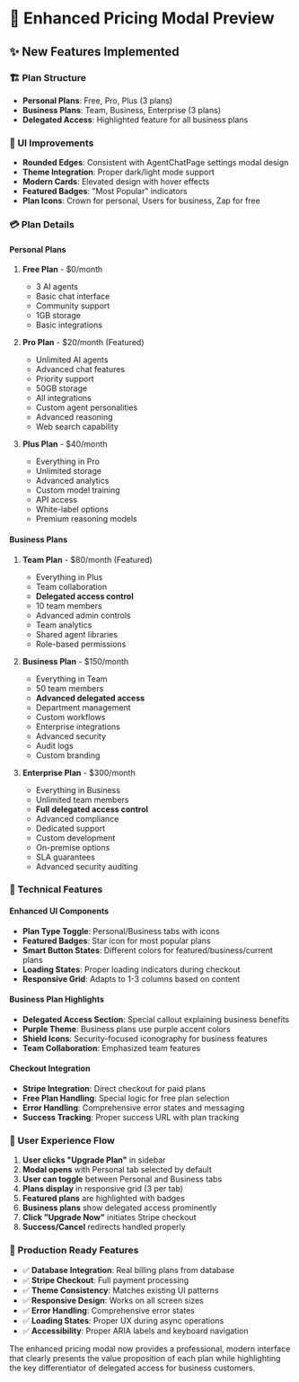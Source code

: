 # 🎨 Enhanced Pricing Modal Preview

## **✨ New Features Implemented**

### **🏗️ Plan Structure**
- **Personal Plans**: Free, Pro, Plus (3 plans)
- **Business Plans**: Team, Business, Enterprise (3 plans)
- **Delegated Access**: Highlighted feature for all business plans

### **🎨 UI Improvements**
- **Rounded Edges**: Consistent with AgentChatPage settings modal design
- **Theme Integration**: Proper dark/light mode support
- **Modern Cards**: Elevated design with hover effects
- **Featured Badges**: "Most Popular" indicators
- **Plan Icons**: Crown for personal, Users for business, Zap for free

### **💳 Plan Details**

#### **Personal Plans**
1. **Free Plan** - $0/month
   - 3 AI agents
   - Basic chat interface
   - Community support
   - 1GB storage
   - Basic integrations

2. **Pro Plan** - $20/month (Featured)
   - Unlimited AI agents
   - Advanced chat features
   - Priority support
   - 50GB storage
   - All integrations
   - Custom agent personalities
   - Advanced reasoning
   - Web search capability

3. **Plus Plan** - $40/month
   - Everything in Pro
   - Unlimited storage
   - Advanced analytics
   - Custom model training
   - API access
   - White-label options
   - Premium reasoning models

#### **Business Plans**
1. **Team Plan** - $80/month (Featured)
   - Everything in Plus
   - Team collaboration
   - **Delegated access control**
   - 10 team members
   - Advanced admin controls
   - Team analytics
   - Shared agent libraries
   - Role-based permissions

2. **Business Plan** - $150/month
   - Everything in Team
   - 50 team members
   - **Advanced delegated access**
   - Department management
   - Custom workflows
   - Enterprise integrations
   - Advanced security
   - Audit logs
   - Custom branding

3. **Enterprise Plan** - $300/month
   - Everything in Business
   - Unlimited team members
   - **Full delegated access control**
   - Advanced compliance
   - Dedicated support
   - Custom development
   - On-premise options
   - SLA guarantees
   - Advanced security auditing

### **🔧 Technical Features**

#### **Enhanced UI Components**
- **Plan Type Toggle**: Personal/Business tabs with icons
- **Featured Badges**: Star icon for most popular plans
- **Smart Button States**: Different colors for featured/business/current plans
- **Loading States**: Proper loading indicators during checkout
- **Responsive Grid**: Adapts to 1-3 columns based on content

#### **Business Plan Highlights**
- **Delegated Access Section**: Special callout explaining business benefits
- **Purple Theme**: Business plans use purple accent colors
- **Shield Icons**: Security-focused iconography for business features
- **Team Collaboration**: Emphasized team features

#### **Checkout Integration**
- **Stripe Integration**: Direct checkout for paid plans
- **Free Plan Handling**: Special logic for free plan selection
- **Error Handling**: Comprehensive error states and messaging
- **Success Tracking**: Proper success URL with plan tracking

### **🎯 User Experience Flow**

1. **User clicks "Upgrade Plan"** in sidebar
2. **Modal opens** with Personal tab selected by default
3. **User can toggle** between Personal and Business tabs
4. **Plans display** in responsive grid (3 per tab)
5. **Featured plans** are highlighted with badges
6. **Business plans** show delegated access prominently
7. **Click "Upgrade Now"** initiates Stripe checkout
8. **Success/Cancel** redirects handled properly

### **🚀 Production Ready Features**

- ✅ **Database Integration**: Real billing plans from database
- ✅ **Stripe Checkout**: Full payment processing
- ✅ **Theme Consistency**: Matches existing UI patterns
- ✅ **Responsive Design**: Works on all screen sizes
- ✅ **Error Handling**: Comprehensive error states
- ✅ **Loading States**: Proper UX during async operations
- ✅ **Accessibility**: Proper ARIA labels and keyboard navigation

The enhanced pricing modal now provides a professional, modern interface that clearly presents the value proposition of each plan while highlighting the key differentiator of delegated access for business customers.
